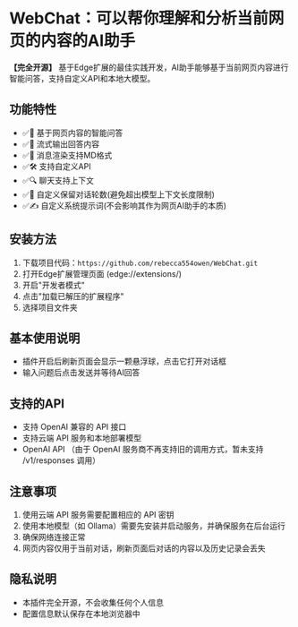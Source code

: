 # WebChat：可以帮你理解和分析当前网页的内容的AI助手

**【完全开源】** 基于Edge扩展的最佳实践开发，AI助手能够基于当前网页内容进行智能问答，支持自定义API和本地大模型。

## 功能特性

- ✅🤖 基于网页内容的智能问答
- ✅💬 流式输出回答内容
- ✅📝 消息渲染支持MD格式
- ✅🛠️ 支持自定义API
- ✅🔍 聊天支持上下文
- ✅🔢 自定义保留对话轮数(避免超出模型上下文长度限制)
- ✅✍️ 自定义系统提示词(不会影响其作为网页AI助手的本质)

## 安装方法

1. 下载项目代码：`https://github.com/rebecca554owen/WebChat.git`
2. 打开Edge扩展管理页面 (edge://extensions/)
3. 开启"开发者模式"
4. 点击"加载已解压的扩展程序"
5. 选择项目文件夹

## 基本使用说明

- 插件开启后刷新页面会显示一颗悬浮球，点击它打开对话框
- 输入问题后点击发送并等待AI回答

## 支持的API

- 支持 OpenAI 兼容的 API 接口
- 支持云端 API 服务和本地部署模型
- OpenAI API （由于 OpenAI 服务商不再支持旧的调用方式，暂未支持 /v1/responses 调用）

## 注意事项

1. 使用云端 API 服务需要配置相应的 API 密钥
2. 使用本地模型（如 Ollama）需要先安装并启动服务，并确保服务在后台运行
3. 确保网络连接正常
4. 网页内容仅用于当前对话，刷新页面后对话的内容以及历史记录会丢失

## 隐私说明

- 本插件完全开源，不会收集任何个人信息
- 配置信息默认保存在本地浏览器中